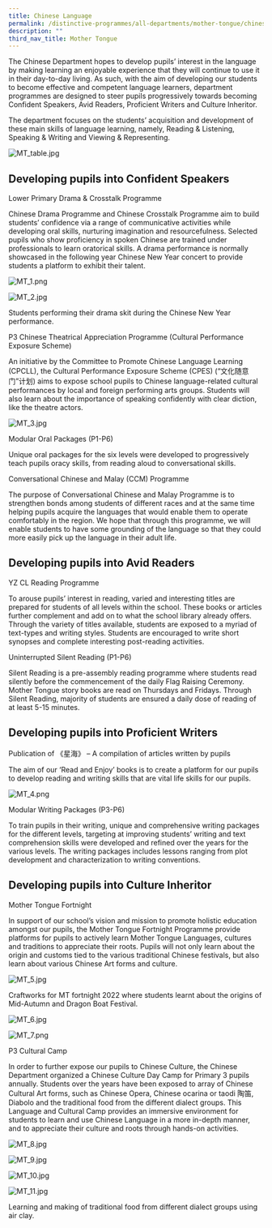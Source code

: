 ```yaml
---
title: Chinese Language
permalink: /distinctive-programmes/all-departments/mother-tongue/chinese-language/
description: ""
third_nav_title: Mother Tongue
---
```

The Chinese Department hopes to develop pupils’ interest in the language by making learning an enjoyable experience that they will continue to use it in their day-to-day living. As such, with the aim of developing our students to become effective and competent language learners, department programmes are designed to steer pupils progressively towards becoming Confident Speakers, Avid Readers, Proficient Writers and Culture Inheritor.

  

The department focuses on the students’ acquisition and development of these main skills of language learning, namely, Reading & Listening, Speaking & Writing and Viewing & Representing.

  

![MT_table.jpg](https://yangzhengpri.moe.edu.sg/qql/slot/u703/2022/Distinctive%20Programmes/MT/MT_table.jpg)

Developing pupils into Confident Speakers
-----------------------------------------

Lower Primary Drama & Crosstalk Programme

Chinese Drama Programme and Chinese Crosstalk Programme aim to build students’ confidence via a range of communicative activities while developing oral skills, nurturing imagination and resourcefulness. Selected pupils who show proficiency in spoken Chinese are trained under professionals to learn oratorical skills. A drama performance is normally showcased in the following year Chinese New Year concert to provide students a platform to exhibit their talent.

  

![MT_1.png](https://yangzhengpri.moe.edu.sg/qql/slot/u703/2022/Distinctive%20Programmes/MT/MT_1.png)

![MT_2.jpg](https://yangzhengpri.moe.edu.sg/qql/slot/u703/2022/Distinctive%20Programmes/MT/MT_2.jpg)

Students performing their drama skit during the Chinese New Year performance.

  

P3 Chinese Theatrical Appreciation Programme (Cultural Performance Exposure Scheme)

An initiative by the Committee to Promote Chinese Language Learning (CPCLL), the Cultural Performance Exposure Scheme (CPES) (“文化随意门”计划) aims to expose school pupils to Chinese language-related cultural performances by local and foreign performing arts groups. Students will also learn about the importance of speaking confidently with clear diction, like the theatre actors.

  

![MT_3.jpg](https://yangzhengpri.moe.edu.sg/qql/slot/u703/2022/Distinctive%20Programmes/MT/MT_3.jpg)  

  

Modular Oral Packages (P1-P6)

Unique oral packages for the six levels were developed to progressively teach pupils oracy skills, from reading aloud to conversational skills.

  

Conversational Chinese and Malay (CCM) Programme

The purpose of Conversational Chinese and Malay Programme is to strengthen bonds among students of different races and at the same time helping pupils acquire the languages that would enable them to operate comfortably in the region. We hope that through this programme, we will enable students to have some grounding of the language so that they could more easily pick up the language in their adult life.

Developing pupils into Avid Readers
-----------------------------------

YZ CL Reading Programme

To arouse pupils’ interest in reading, varied and interesting titles are prepared for students of all levels within the school. These books or articles further complement and add on to what the school library already offers. Through the variety of titles available, students are exposed to a myriad of text-types and writing styles. Students are encouraged to write short synopses and complete interesting post-reading activities.

  

Uninterrupted Silent Reading (P1-P6)

Silent Reading is a pre-assembly reading programme where students read silently before the commencement of the daily Flag Raising Ceremony. Mother Tongue story books are read on Thursdays and Fridays. Through Silent Reading, majority of students are ensured a daily dose of reading of at least 5-15 minutes.

Developing pupils into Proficient Writers
-----------------------------------------

Publication of 《星海》 – A compilation of articles written by pupils

The aim of our ‘Read and Enjoy’ books is to create a platform for our pupils to develop reading and writing skills that are vital life skills for our pupils.

  

![MT_4.png](https://yangzhengpri.moe.edu.sg/qql/slot/u703/2022/Distinctive%20Programmes/MT/MT_4.png)

  

Modular Writing Packages (P3-P6)

To train pupils in their writing, unique and comprehensive writing packages for the different levels, targeting at improving students’ writing and text comprehension skills were developed and refined over the years for the various levels. The writing packages includes lessons ranging from plot development and characterization to writing conventions.

Developing pupils into Culture Inheritor
----------------------------------------

Mother Tongue Fortnight

In support of our school’s vision and mission to promote holistic education amongst our pupils, the Mother Tongue Fortnight Programme provide platforms for pupils to actively learn Mother Tongue Languages, cultures and traditions to appreciate their roots. Pupils will not only learn about the origin and customs tied to the various traditional Chinese festivals, but also learn about various Chinese Art forms and culture.

  

![MT_5.jpg](https://yangzhengpri.moe.edu.sg/qql/slot/u703/2022/Distinctive%20Programmes/MT/MT_5.jpg)

Craftworks for MT fortnight 2022 where students learnt about the origins of Mid-Autumn and Dragon Boat Festival.

  

![MT_6.jpg](https://yangzhengpri.moe.edu.sg/qql/slot/u703/2022/Distinctive%20Programmes/MT/MT_6.jpg)

![MT_7.png](https://yangzhengpri.moe.edu.sg/qql/slot/u703/2022/Distinctive%20Programmes/MT/MT_7.png)  

P3 Cultural Camp  

In order to further expose our pupils to Chinese Culture, the Chinese Department organized a Chinese Culture Day Camp for Primary 3 pupils annually. Students over the years have been exposed to array of Chinese Cultural Art forms, such as Chinese Opera, Chinese ocarina or taodi 陶笛, Diabolo and the traditional food from the different dialect groups. This Language and Cultural Camp provides an immersive environment for students to learn and use Chinese Language in a more in-depth manner, and to appreciate their culture and roots through hands-on activities.

  

![MT_8.jpg](https://yangzhengpri.moe.edu.sg/qql/slot/u703/2022/Distinctive%20Programmes/MT/MT_8.jpg)

![MT_9.jpg](https://yangzhengpri.moe.edu.sg/qql/slot/u703/2022/Distinctive%20Programmes/MT/MT_9.jpg)

![MT_10.jpg](https://yangzhengpri.moe.edu.sg/qql/slot/u703/2022/Distinctive%20Programmes/MT/MT_10.jpg)

![MT_11.jpg](https://yangzhengpri.moe.edu.sg/qql/slot/u703/2022/Distinctive%20Programmes/MT/MT_11.jpg)

Learning and making of traditional food from different dialect groups using air clay.